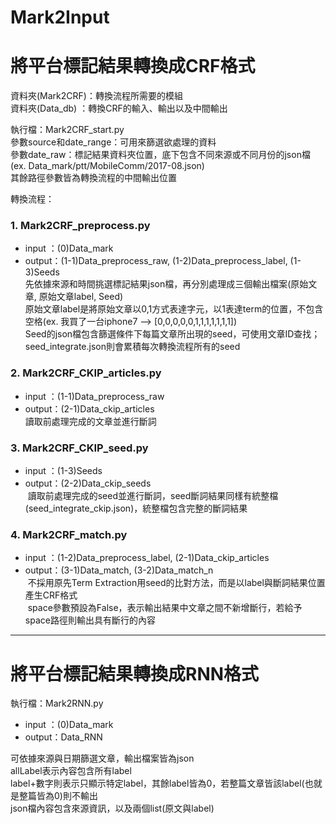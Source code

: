 # Mark2Input


將平台標記結果轉換成CRF格式
==========
資料夾(Mark2CRF)：轉換流程所需要的模組<br />
資料夾(Data_db) ：轉換CRF的輸入、輸出以及中間輸出<br />


執行檔：Mark2CRF_start.py<br />
參數source和date_range：可用來篩選欲處理的資料<br />
參數date_raw：標記結果資料夾位置，底下包含不同來源或不同月份的json檔(ex. Data_mark/ptt/MobileComm/2017-08.json)<br />
其餘路徑參數皆為轉換流程的中間輸出位置<br />


轉換流程：
### 1. Mark2CRF_preprocess.py
- input  ：(0)Data_mark
- output：(1-1)Data_preprocess_raw, (1-2)Data_preprocess_label, (1-3)Seeds<br />
先依據來源和時間挑選標記結果json檔，再分別處理成三個輸出檔案(原始文章, 原始文章label, Seed)<br />
原始文章label是將原始文章以0,1方式表達字元，以1表達term的位置，不包含空格(ex. 我買了一台iphone7 --> [0,0,0,0,0,1,1,1,1,1,1,1])<br />
Seed的json檔包含篩選條件下每篇文章所出現的seed，可使用文章ID查找；seed_integrate.json則會累積每次轉換流程所有的seed<br />

### 2. Mark2CRF_CKIP_articles.py
- input  ：(1-1)Data_preprocess_raw
- output：(2-1)Data_ckip_articles<br />
讀取前處理完成的文章並進行斷詞
  
### 3. Mark2CRF_CKIP_seed.py
- input  ：(1-3)Seeds
- output：(2-2)Data_ckip_seeds<br />
  讀取前處理完成的seed並進行斷詞，seed斷詞結果同樣有統整檔(seed_integrate_ckip.json)，統整檔包含完整的斷詞結果

### 4. Mark2CRF_match.py
- input  ：(1-2)Data_preprocess_label, (2-1)Data_ckip_articles
- output：(3-1)Data_match, (3-2)Data_match_n<br />
  不採用原先Term Extraction用seed的比對方法，而是以label與斷詞結果位置產生CRF格式<br />
  space參數預設為False，表示輸出結果中文章之間不新增斷行，若給予space路徑則輸出具有斷行的內容


***

將平台標記結果轉換成RNN格式
=========================

執行檔：Mark2RNN.py
- input ：(0)Data_mark
- output：Data_RNN

可依據來源與日期篩選文章，輸出檔案皆為json<br />
allLabel表示內容包含所有label<br />
label+數字則表示只顯示特定label，其餘label皆為0，若整篇文章皆該label(也就是整篇皆為0)則不輸出<br />
json檔內容包含來源資訊，以及兩個list(原文與label)

